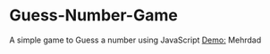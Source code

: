 # Guess-Number-Game
A simple game to Guess a number using JavaScript
[Demo:](timely-cat-1a7888.netlify.app)
Mehrdad